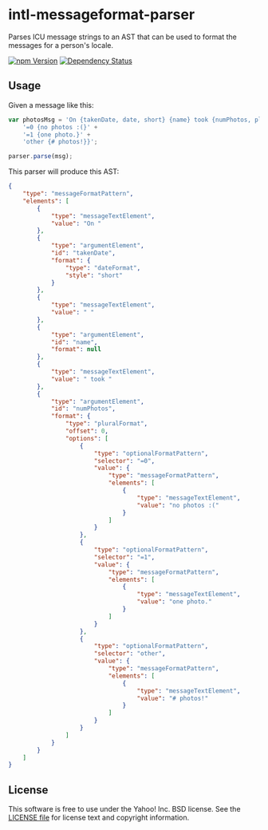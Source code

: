 intl-messageformat-parser
=========================

Parses ICU message strings to an AST that can be used to format the messages for
a person's locale.

[![npm Version](https://img.shields.io/npm/v/intl-messageformat-parser.svg?style=flat)][npm]
[![Dependency Status](https://img.shields.io/david/yahoo/intl-messageformat-parser.svg?style=flat)][david]

[npm]: https://www.npmjs.org/package/intl-messageformat-parser
[david]: https://david-dm.org/yahoo/intl-messageformat-parser

Usage
-----

Given a message like this:

```js
var photosMsg = 'On {takenDate, date, short} {name} took {numPhotos, plural,' +
    '=0 {no photos :(}' +
    '=1 {one photo.}' +
    'other {# photos!}}';

parser.parse(msg);
```

This parser will produce this AST:

```json
{
    "type": "messageFormatPattern",
    "elements": [
        {
            "type": "messageTextElement",
            "value": "On "
        },
        {
            "type": "argumentElement",
            "id": "takenDate",
            "format": {
                "type": "dateFormat",
                "style": "short"
            }
        },
        {
            "type": "messageTextElement",
            "value": " "
        },
        {
            "type": "argumentElement",
            "id": "name",
            "format": null
        },
        {
            "type": "messageTextElement",
            "value": " took "
        },
        {
            "type": "argumentElement",
            "id": "numPhotos",
            "format": {
                "type": "pluralFormat",
                "offset": 0,
                "options": [
                    {
                        "type": "optionalFormatPattern",
                        "selector": "=0",
                        "value": {
                            "type": "messageFormatPattern",
                            "elements": [
                                {
                                    "type": "messageTextElement",
                                    "value": "no photos :("
                                }
                            ]
                        }
                    },
                    {
                        "type": "optionalFormatPattern",
                        "selector": "=1",
                        "value": {
                            "type": "messageFormatPattern",
                            "elements": [
                                {
                                    "type": "messageTextElement",
                                    "value": "one photo."
                                }
                            ]
                        }
                    },
                    {
                        "type": "optionalFormatPattern",
                        "selector": "other",
                        "value": {
                            "type": "messageFormatPattern",
                            "elements": [
                                {
                                    "type": "messageTextElement",
                                    "value": "# photos!"
                                }
                            ]
                        }
                    }
                ]
            }
        }
    ]
}
```

License
-------

This software is free to use under the Yahoo! Inc. BSD license.
See the [LICENSE file][] for license text and copyright information.

[LICENSE file]: /blob/master/LICENSE
